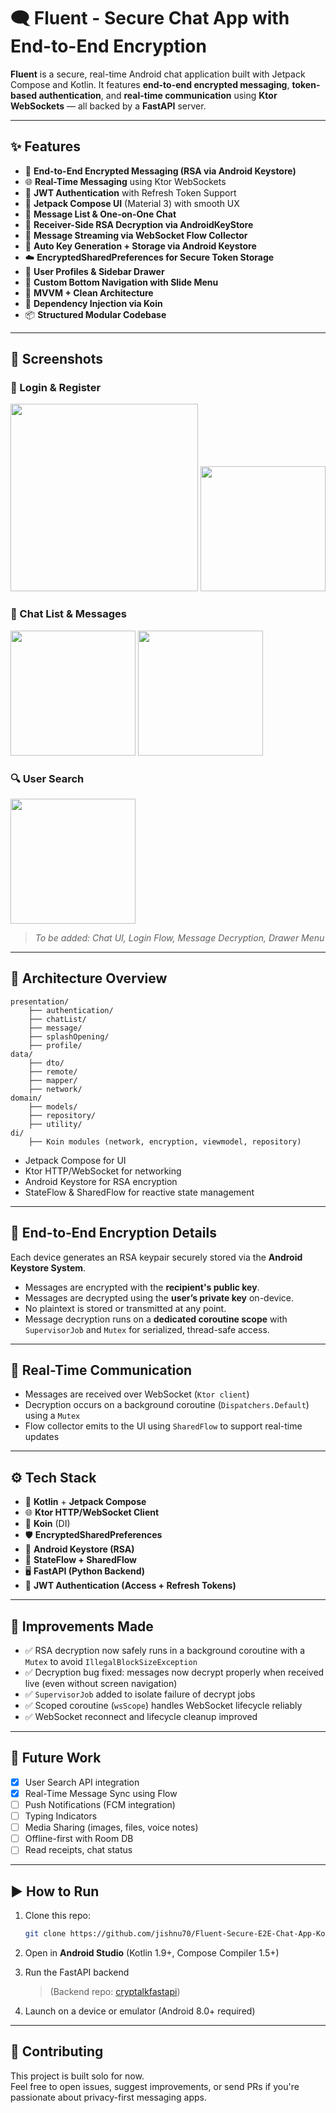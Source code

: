 
# 🗨️ Fluent - Secure Chat App with End-to-End Encryption

**Fluent** is a secure, real-time Android chat application built with Jetpack Compose and Kotlin. It features **end-to-end encrypted messaging**, **token-based authentication**, and **real-time communication** using **Ktor WebSockets** — all backed by a **FastAPI** server.

---

## ✨ Features

- 🔐 **End-to-End Encrypted Messaging (RSA via Android Keystore)**
- 🌐 **Real-Time Messaging** using Ktor WebSockets
- 🔑 **JWT Authentication** with Refresh Token Support
- 📱 **Jetpack Compose UI** (Material 3) with smooth UX
- 💬 **Message List & One-on-One Chat**
- 🧩 **Receiver-Side RSA Decryption via AndroidKeyStore**
- 🚀 **Message Streaming via WebSocket Flow Collector**
- 🎯 **Auto Key Generation + Storage via Android Keystore**
- ☁️ **EncryptedSharedPreferences for Secure Token Storage**
- 👤 **User Profiles & Sidebar Drawer**
- 🧭 **Custom Bottom Navigation with Slide Menu**
- 🧠 **MVVM + Clean Architecture**
- 🔧 **Dependency Injection via Koin**
- 📦 **Structured Modular Codebase**

---

## 📸 Screenshots

### 🔐 Login & Register
<p float="left">
  <img src="assets/login.png" width="300"  alt=""/>
  <img src="assets/register.png" width="200"  alt=""/>
</p>

### 💬 Chat List & Messages
<p float="left">
  <img src="assets/chatList.png" width="200"  alt=""/>
  <img src="assets/message.png" width="200"  alt=""/>
</p>

### 🔍 User Search
<p float="left">
  <img src="assets/userSearch.png" width="200"  alt=""/>
</p>


> _To be added: Chat UI, Login Flow, Message Decryption, Drawer Menu_

---

## 🧱 Architecture Overview

```
presentation/
    ├── authentication/
    ├── chatList/
    ├── message/
    ├── splashOpening/
    ├── profile/
data/
    ├── dto/
    ├── remote/
    ├── mapper/
    ├── network/
domain/
    ├── models/
    ├── repository/
    ├── utility/
di/
    ├── Koin modules (network, encryption, viewmodel, repository)
```

- Jetpack Compose for UI
- Ktor HTTP/WebSocket for networking
- Android Keystore for RSA encryption
- StateFlow & SharedFlow for reactive state management

---

## 🔐 End-to-End Encryption Details

Each device generates an RSA keypair securely stored via the **Android Keystore System**.
- Messages are encrypted with the **recipient's public key**.
- Messages are decrypted using the **user’s private key** on-device.
- No plaintext is stored or transmitted at any point.
- Message decryption runs on a **dedicated coroutine scope** with `SupervisorJob` and `Mutex` for serialized, thread-safe access.

---

## 🧪 Real-Time Communication

- Messages are received over WebSocket (`Ktor client`)
- Decryption occurs on a background coroutine (`Dispatchers.Default`) using a `Mutex`
- Flow collector emits to the UI using `SharedFlow` to support real-time updates

---

## ⚙️ Tech Stack

- 🧬 **Kotlin** + **Jetpack Compose**
- 🌐 **Ktor HTTP/WebSocket Client**
- 🧩 **Koin** (DI)
- 🛡️ **EncryptedSharedPreferences**
- 🔐 **Android Keystore (RSA)**
- 🧠 **StateFlow + SharedFlow**
- 🖥️ **FastAPI (Python Backend)**
- 📜 **JWT Authentication (Access + Refresh Tokens)**

---

## 🧱 Improvements Made

- ✅ RSA decryption now safely runs in a background coroutine with a `Mutex` to avoid `IllegalBlockSizeException`
- ✅ Decryption bug fixed: messages now decrypt properly when received live (even without screen navigation)
- ✅ `SupervisorJob` added to isolate failure of decrypt jobs
- ✅ Scoped coroutine (`wsScope`) handles WebSocket lifecycle reliably
- ✅ WebSocket reconnect and lifecycle cleanup improved

---

## 🚧 Future Work

- [x] User Search API integration
- [x] Real-Time Message Sync using Flow
- [ ] Push Notifications (FCM integration)
- [ ] Typing Indicators
- [ ] Media Sharing (images, files, voice notes)
- [ ] Offline-first with Room DB
- [ ] Read receipts, chat status

---

## ▶️ How to Run

1. Clone this repo:
   ```bash
   git clone https://github.com/jishnu70/Fluent-Secure-E2E-Chat-App-Kotlin-Compose.git
   ```

2. Open in **Android Studio** (Kotlin 1.9+, Compose Compiler 1.5+)

3. Run the FastAPI backend
   > (Backend repo: [cryptalkfastapi](https://github.com/jishnu70/cryptalkfastapi))

4. Launch on a device or emulator (Android 8.0+ required)

---

## 🤝 Contributing

This project is built solo for now.  
Feel free to open issues, suggest improvements, or send PRs if you're passionate about privacy-first messaging apps.
